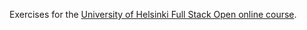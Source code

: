 Exercises for the [University of Helsinki Full Stack Open online course](https://fullstackopen.com/en/).
